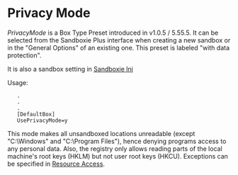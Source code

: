 # Privacy Mode
_PrivacyMode_ is a Box Type Preset introduced in v1.0.5 / 5.55.5. It can be selected from the Sandboxie Plus interface when creating a new sandbox or in the "General Options" of an existing one. This preset is labeled "with data protection".

It is also a sandbox setting in [Sandboxie Ini](SandboxieIni.md)

Usage:

```
   .
   .
   .
   [DefaultBox]
   UsePrivacyMode=y
```

This mode makes all unsandboxed locations unreadable (except "C:\Windows" and "C:\Program Files"), hence denying programs access to any personal data. Also, the registry only allows reading parts of the local machine's root keys (HKLM) but not user root keys (HKCU). Exceptions can be specified in [Resource Access](ResourceAccess.md).
